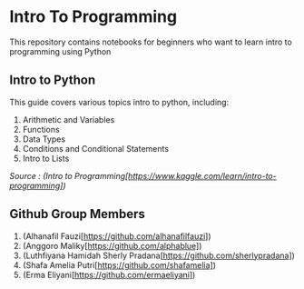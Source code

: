 # Intro To Programming
This repository contains notebooks for beginners who want to learn intro to programming using Python

## Intro to Python
This guide covers various topics intro to python, including:
1. Arithmetic and Variables
2. Functions
3. Data Types
4. Conditions and Conditional Statements
5. Intro to Lists

_Source : (Intro to Programming[https://www.kaggle.com/learn/intro-to-programming])_

## Github Group Members

1. (Alhanafil Fauzi[https://github.com/alhanafilfauzi])
2. (Anggoro Maliky[https://github.com/alphablue])
3. (Luthfiyana Hamidah Sherly Pradana[https://github.com/sherlypradana])
4. (Shafa Amelia Putri[https://github.com/shafamelia])
5. (Erma Eliyani[https://github.com/ermaeliyani])

